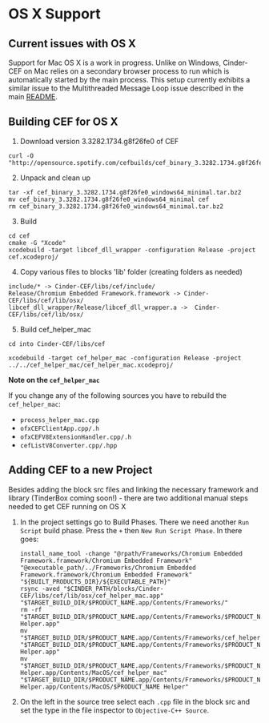 # OS X Support

## Current issues with OS X

Support for Mac OS X is a work in progress. Unlike on Windows, Cinder-CEF on Mac relies on a secondary browser process to run which is automatically started by the main process. This setup currently exhibits a similar issue to the Multithreaded Message Loop issue described in the main [README](README.md).

## Building CEF for OS X

1. Download version 3.3282.1734.g8f26fe0 of CEF

```
curl -O "http://opensource.spotify.com/cefbuilds/cef_binary_3.3282.1734.g8f26fe0_macosx64_minimal.tar.bz2"
```

2. Unpack and clean up

```
tar -xf cef_binary_3.3282.1734.g8f26fe0_windows64_minimal.tar.bz2
mv cef_binary_3.3282.1734.g8f26fe0_windows64_minimal cef
rm cef_binary_3.3282.1734.g8f26fe0_windows64_minimal.tar.bz2
```

3. Build

```
cd cef
cmake -G "Xcode"
xcodebuild -target libcef_dll_wrapper -configuration Release -project cef.xcodeproj/
```

4. Copy various files to blocks 'lib' folder (creating folders as needed)
```
include/* -> Cinder-CEF/libs/cef/include/
Release/Chromium Embedded Framework.framework -> Cinder-CEF/libs/cef/lib/osx/
libcef_dll_wrapper/Release/libcef_dll_wrapper.a ->  Cinder-CEF/libs/cef/lib/osx/
```

5. Build cef_helper_mac

`cd into Cinder-CEF/libs/cef`
```
xcodebuild -target cef_helper_mac -configuration Release -project ../../cef_helper_mac/cef_helper_mac.xcodeproj/
```

**Note on the `cef_helper_mac`**

If you change any of the following sources you have to rebuild the `cef_helper_mac`:

- `process_helper_mac.cpp`
- `ofxCEFClientApp.cpp/.h`
- `ofxCEFV8ExtensionHandler.cpp/.h`
- `cefListV8Converter.cpp/.hpp`


## Adding CEF to a new Project

Besides adding the block src files and linking the necessary framework and library (TinderBox coming soon!) - there are two additional manual steps needed to get CEF running on OS X

1. In the project settings go to Build Phases. There we need another `Run Script` build phase. Press the `+` then `New Run Script Phase`. In there goes:

	```
	install_name_tool -change "@rpath/Frameworks/Chromium Embedded Framework.framework/Chromium Embedded Framework" "@executable_path/../Frameworks/Chromium Embedded Framework.framework/Chromium Embedded Framework" "${BUILT_PRODUCTS_DIR}/${EXECUTABLE_PATH}"
	rsync -aved "$CINDER_PATH/blocks/Cinder-CEF/libs/cef/lib/osx/cef_helper_mac.app" "$TARGET_BUILD_DIR/$PRODUCT_NAME.app/Contents/Frameworks/"
	rm -rf "$TARGET_BUILD_DIR/$PRODUCT_NAME.app/Contents/Frameworks/$PRODUCT_NAME Helper.app"
	mv "$TARGET_BUILD_DIR/$PRODUCT_NAME.app/Contents/Frameworks/cef_helper_mac.app" "$TARGET_BUILD_DIR/$PRODUCT_NAME.app/Contents/Frameworks/$PRODUCT_NAME Helper.app"
	mv "$TARGET_BUILD_DIR/$PRODUCT_NAME.app/Contents/Frameworks/$PRODUCT_NAME Helper.app/Contents/MacOS/cef_helper_mac" "$TARGET_BUILD_DIR/$PRODUCT_NAME.app/Contents/Frameworks/$PRODUCT_NAME Helper.app/Contents/MacOS/$PRODUCT_NAME Helper"
	```

2. On the left in the source tree select each `.cpp` file in the block src and set the type in the file inspector to `Objective-C++ Source`.
